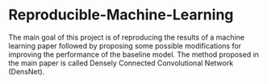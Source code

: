 # Reproducible-Machine-Learning
The main goal of this project is of reproducing the results of a machine learning paper followed by proposing some possible modifications for improving the performance of the baseline model. The method proposed in the main paper is called Densely Connected Convolutional Network (DensNet).
